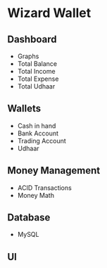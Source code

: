 # Wizard Wallet

## Dashboard

- Graphs
- Total Balance
- Total Income
- Total Expense
- Total Udhaar

## Wallets

- Cash in hand
- Bank Account
- Trading Account
- Udhaar

## Money Management

- ACID Transactions
- Money Math

## Database

- MySQL

## UI
